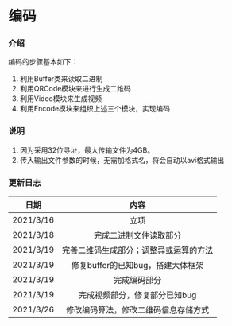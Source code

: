 # 编码

### 介绍

编码的步骤基本如下：

1. 利用Buffer类来读取二进制
2. 利用QRCode模块来进行生成二维码
3. 利用Video模块来生成视频
4. 利用Encode模块来组织上述三个模块，实现编码

### 说明

1. 因为采用32位寻址，最大传输文件为4GB。
2. 传入输出文件参数的时候，无需加格式名，将会自动以avi格式输出

### 更新日志

|   日期    |                  内容                  |
| :-------: | :------------------------------------: |
| 2021/3/16 |                  立项                  |
| 2021/3/18 |         完成二进制文件读取部分         |
| 2021/3/19 | 完善二维码生成部分；调整异或运算的方法 |
| 2021/3/19 |   修复buffer的已知bug，搭建大体框架    |
| 2021/3/19 |              完成编码部分              |
| 2021/3/19 |     完成视频部分，修复部分已知bug      |
| 2021/3/26 |  修改编码算法，修改二维码信息存储方式  |

